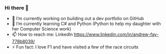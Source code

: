### Hi there 👋

<!--
**rooh010/rooh010** is a ✨ _special_ ✨ repository because its `README.md` (this file) appears on your GitHub profile.

Here are some ideas to get you started:

- 🔭 I’m currently working on ...
- 🌱 I’m currently learning ...
- 👯 I’m looking to collaborate on ...
- 🤔 I’m looking for help with ...
- 💬 Ask me about ...
- 📫 How to reach me: ...
- 😄 Pronouns: ...
- ⚡ Fun fact: ...
-->


- 🔭 I’m currently working on building out a dev portfolio on GitHub
- 🌱 I’m currently learning C# and Python (Python to help my daughter with her Computer Science work)
- 📫 How to reach me: LinkedIn https://www.linkedin.com/in/andrew-fay-778b8039/
- ⚡ Fun fact: I love F1 and have visited a few of the race circuits

